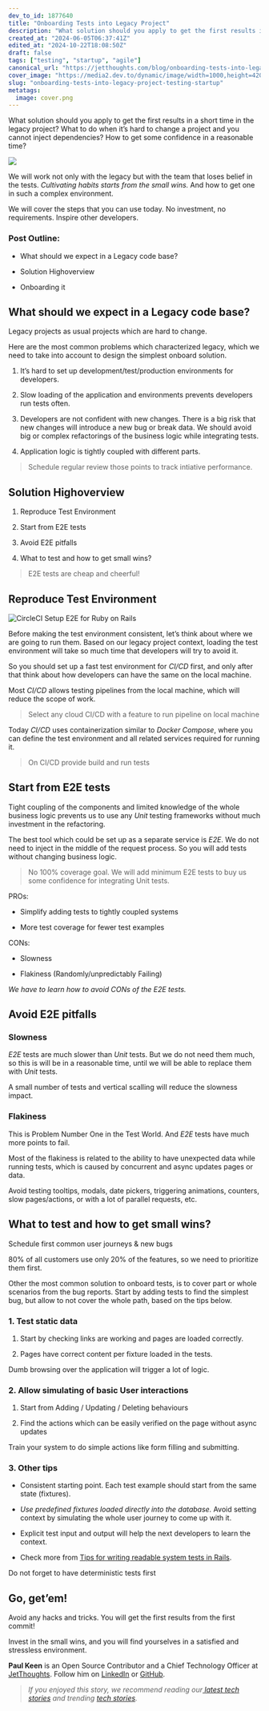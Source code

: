 ```yaml
---
dev_to_id: 1877640
title: "Onboarding Tests into Legacy Project"
description: "What solution should you apply to get the first results in a short time in the legacy project? What..."
created_at: "2024-06-05T06:37:41Z"
edited_at: "2024-10-22T18:08:50Z"
draft: false
tags: ["testing", "startup", "agile"]
canonical_url: "https://jetthoughts.com/blog/onboarding-tests-into-legacy-project-testing-startup/"
cover_image: "https://media2.dev.to/dynamic/image/width=1000,height=420,fit=cover,gravity=auto,format=auto/https%3A%2F%2Fraw.githubusercontent.com%2Fjetthoughts%2Fjetthoughts.github.io%2Fmaster%2Fstatic%2Fassets%2Fimg%2Fblog%2Fonboarding-tests-into-legacy-project-testing-startup%2Ffile_0.png"
slug: "onboarding-tests-into-legacy-project-testing-startup"
metatags:
  image: cover.png
---
```

What solution should you apply to get the first results in a short time in the legacy project? What to do when it’s hard to change a project and you cannot inject dependencies? How to get some confidence in a reasonable time?

![](file_0.png)

We will work not only with the legacy but with the team that loses belief in the tests. *Cultivating habits starts from the small wins.* And how to get one in such a complex environment.

We will cover the steps that you can use today. No investment, no requirements. Inspire other developers.

### Post Outline:

* What should we expect in a Legacy code base?

* Solution Highoverview

* Onboarding it

## What should we expect in a Legacy code base?

Legacy projects as usual projects which are hard to change.

Here are the most common problems which characterized legacy, which we need to take into account to design the simplest onboard solution.

 1. It’s hard to set up development/test/production environments for developers.

 2. Slow loading of the application and environments prevents developers run tests often.

 3. Developers are not confident with new changes. There is a big risk that new changes will introduce a new bug or break data. We should avoid big or complex refactorings of the business logic while integrating tests.

 4. Application logic is tightly coupled with different parts.
>  Schedule regular review those points to track intiative performance.

## Solution Highoverview

 1. Reproduce Test Environment

 2. Start from E2E tests

 3. Avoid E2E pitfalls

 4. What to test and how to get small wins?
>  E2E tests are cheap and cheerful!

## Reproduce Test Environment

![CircleCI Setup E2E for Ruby on Rails](file_1.png)

Before making the test environment consistent, let’s think about where we are going to run them. Based on our legacy project context, loading the test environment will take so much time that developers will try to avoid it.

So you should set up a fast test environment for *CI/CD* first, and only after that think about how developers can have the same on the local machine.

Most *CI/CD* allows testing pipelines from the local machine, which will reduce the scope of work.
>  Select any cloud CI/CD with a feature to run pipeline on local machine

Today *CI/CD* uses containerization similar to *Docker Compose*, where you can define the test environment and all related services required for running it.
>  On CI/CD provide build and run tests

## Start from E2E tests

Tight coupling of the components and limited knowledge of the whole business logic prevents us to use any *Unit* testing frameworks without much investment in the refactoring.

The best tool which could be set up as a separate service is *E2E*. We do not need to inject in the middle of the request process. So you will add tests without changing business logic.
>  No 100% coverage goal. We will add minimum E2E tests to buy us some confidence for integrating Unit tests.

PROs:

* Simplify adding tests to tightly coupled systems

* More test coverage for fewer test examples

CONs:

* Slowness

* Flakiness (Randomly/unpredictably Failing)

*We have to learn how to avoid CONs of the E2E tests.*

## Avoid E2E pitfalls

### Slowness

*E2E* tests are much slower than *Unit* tests. But we do not need them much, so this is will be in a reasonable time, until we will be able to replace them with *Unit* tests.

A small number of tests and vertical scalling will reduce the slowness impact.

### Flakiness

This is Problem Number One in the Test World. And *E2E* tests have much more points to fail.

Most of the flakiness is related to the ability to have unexpected data while running tests, which is caused by concurrent and async updates pages or data.

Avoid testing tooltips, modals, date pickers, triggering animations, counters, slow pages/actions, or with a lot of parallel requests, etc.

## What to test and how to get small wins?

Schedule first common user journeys & new bugs

80% of all customers use only 20% of the features, so we need to prioritize them first.

Other the most common solution to onboard tests, is to cover part or whole scenarios from the bug reports. Start by adding tests to find the simplest bug, but allow to not cover the whole path, based on the tips below.

### 1. Test static data

 1. Start by checking links are working and pages are loaded correctly.

 2. Pages have correct content per fixture loaded in the tests.

Dumb browsing over the application will trigger a lot of logic.

### 2. Allow simulating of basic User interactions

 1. Start from Adding / Updating / Deleting behaviours

 2. Find the actions which can be easily verified on the page without async updates

Train your system to do simple actions like form filling and submitting.

### 3. Other tips

* Consistent starting point. Each test example should start from the same state (fixtures).

* *Use predefined fixtures loaded directly into the database.* Avoid setting context by simulating the whole user journey to come up with it.

* Explicit test input and output will help the next developers to learn the context.

* Check more from [Tips for writing readable system tests in Rails](https://jtway.co/best-tips-for-writing-integration-tests-in-rails-d1f56081f249?source=friends_link&sk=c616b62faabd053cc56fdaffb5f2c832).

Do not forget to have deterministic tests first

## Go, get’em!

Avoid any hacks and tricks. You will get the first results from the first commit!

Invest in the small wins, and you will find yourselves in a satisfied and stressless environment.

**Paul Keen** is an Open Source Contributor and a Chief Technology Officer at [JetThoughts](https://www.jetthoughts.com). Follow him on [LinkedIn](https://www.linkedin.com/in/paul-keen/) or [GitHub](https://github.com/pftg).
>  *If you enjoyed this story, we recommend reading our[ latest tech stories](https://jtway.co/latest) and trending [tech stories](https://jtway.co/trending).*
